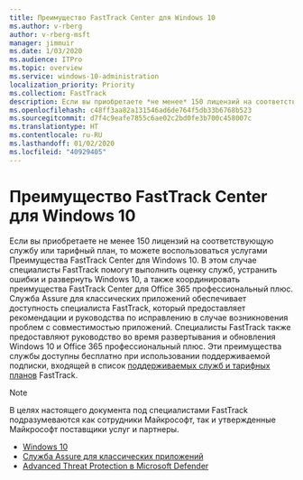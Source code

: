 ```yaml
---
title: Преимущество FastTrack Center для Windows 10
ms.author: v-rberg
author: v-rberg-msft
manager: jimmuir
ms.date: 1/03/2020
ms.audience: ITPro
ms.topic: overview
ms.service: windows-10-administration
localization_priority: Priority
ms.collection: FastTrack
description: Если вы приобретаете *не менее* 150 лицензий на соответствующую службу или тарифный план, то можете воспользоваться услугами Преимущество FastTrack Center для Windows 10.
ms.openlocfilehash: c48ff3aa82a131546ad6de764f5db33b6768b523
ms.sourcegitcommit: d7f4c9eafe7855c6ae02c2bd0fe3b700c458007c
ms.translationtype: HT
ms.contentlocale: ru-RU
ms.lasthandoff: 01/02/2020
ms.locfileid: "40929405"
---
```

# <a name="fasttrack-center-benefit-for-windows-10"></a>Преимущество FastTrack Center для Windows 10

Если вы приобретаете не менее 150 лицензий на соответствующую службу или тарифный план, то можете воспользоваться услугами Преимущества FastTrack Center для Windows 10. В этом случае специалисты FastTrack помогут выполнить оценку служб, устранить ошибки и развернуть Windows 10, а также координировать преимущества FastTrack Center для Office 365 профессиональный плюс. Служба Assure для классических приложений обеспечивает доступность специалиста FastTrack, который предоставляет рекомендации и руководства по исправлению в случае возникновения проблем с совместимостью приложений.  Специалисты FastTrack также предоставляют руководство во время развертывания и обновления Windows 10 и Office 365 профессиональный плюс. Эти преимущества службы доступны бесплатно при использовании поддерживаемой подписки, входящей в список [поддерживаемых служб и тарифных планов](M365-eligible-services-and-plans.md) FastTrack.
  
> [!NOTE]
> В целях настоящего документа под специалистами FastTrack подразумеваются как сотрудники Майкрософт, так и утвержденные Майкрософт поставщики услуг и партнеры. 
    
- [Windows 10](Win-10-windows-10.md)
- [Служба Assure для классических приложений](Win-10-desktop-app-assure.md)
- [Advanced Threat Protection в Microsoft Defender](Win-10-microsoft-defender-atp.md)
  

  

 